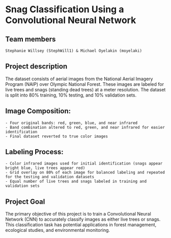 # Snag Classification Using a Convolutional Neural Network
## Team members
	Stephanie Willsey (StephWill1) & Michael Oyelakin (moyelaki)
## Project description
The dataset consists of aerial images from the National Aerial Imagery Program (NAIP) over Olympic National Forest. These images are labeled for live trees and snags (standing dead trees) at a meter resolution. The dataset is split into 80% training, 10% testing, and 10% validation sets.

## Image Composition:
	- Four original bands: red, green, blue, and near infrared
	- Band combination altered to red, green, and near infrared for easier identification
	- Final dataset reverted to true color images

## Labeling Process:
	- Color infrared images used for initial identification (snags appear bright blue, live trees appear red)
	- Grid overlay on 80% of each image for balanced labeling and repeated for the testing and validation datasets
	- Equal number of live trees and snags labeled in training and validation sets

## Project Goal
The primary objective of this project is to train a Convolutional Neural Network (CNN) to accurately classify images as either live trees or snags. This classification task has potential applications in forest management, ecological studies, and environmental monitoring.
